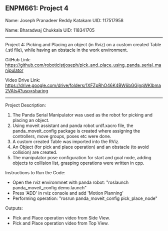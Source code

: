 ENPM661: Project 4
---------------------------------------------------------------------------------------------------------------
Name: Joseph Pranadeer Reddy Katakam
UID: 117517958

Name: Bharadwaj Chukkala
UID: 118341705

----------------------------------------------------------------------------------------------------------------

Project 4: Picking and Placing an object (in Rviz) on a custom created Table (.stl file), while having an obstacle in the work environment.

GitHub Link: https://github.com/roboticistjoseph/pick_and_place_using_panda_serial_manipulator

Video Drive Link: https://drive.google.com/drive/folders/1XFZpRhO46K4BW6bGGjnpWKlbma2VAts4?usp=sharing

-----------------------------------------------------------------------------------------------------------------

Project Description:
1. The Panda Serial Manipulator was used as the robot for picking and placing an object.
2. Using moveit assistant and panda robot urdf.xacro file, the panda_moveit_config package is created where assigning the controllers, move groups, poses etc were done.
3. A custom created Table was imported into the RViz.
4. An Object (for pick and place operation) and an obstacle (to avoid collision) are created.
5. The manipulator pose configuration for start and goal node, adding objects to collision list, grasping operations were written in cpp.


Instructions to Run the Code:

- Open the rviz environmnet with panda robot: "roslaunch panda_moveit_config demo.launch"
- Press 'ADD' in rviz console and add 'Motion Planning'
- Performing operation: "rosrun panda_moveit_config pick_place_node"

Outputs:
- Pick and Place operation video from Side View.
- Pick and Place operation video from Top View.

